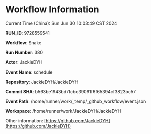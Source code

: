 # Workflow Information

Current Time (China): Sun Jun 30 10:03:49 CST 2024  

**RUN_ID**: 9728559541  

**Workflow**: Snake  

**Run Number**: 380  

**Actor**: JackieDYH  

**Event Name**: schedule  

**Repository**: JackieDYH/JackieDYH  

**Commit SHA**: b563be1943bd7fcbc39091f6f65394cf3823bc57  

**Event Path**: /home/runner/work/_temp/_github_workflow/event.json  

**Workspace**: /home/runner/work/JackieDYH/JackieDYH  

Other information: [https://github.com/JackieDYH](https://github.com/JackieDYH)
